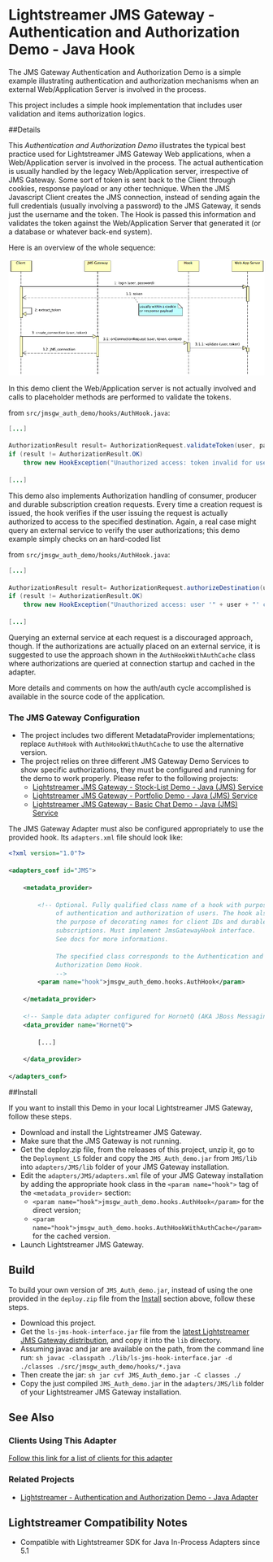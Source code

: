 # Lightstreamer JMS Gateway - Authentication and Authorization Demo - Java Hook

The JMS Gateway Authentication and Authorization Demo is a simple example illustrating authentication and authorization mechanisms when an external
Web/Application Server is involved in the process.

This project includes a simple hook implementation that includes user validation and items authorization logics.


##Details

This *Authentication and Authorization Demo* illustrates the typical best practice used for Lightstreamer JMS Gateway Web applications, when a Web/Application server is involved in the process.
The actual authentication is usually handled by the legacy Web/Application server, irrespective of JMS Gateway.
Some sort of token is sent back to the Client through cookies, response payload or any other technique.
When the JMS Javascript Client creates the JMS connection, instead of sending again the full credentials (usually involving a password) to
the JMS Gateway, it sends just the username and the token.
The Hook is passed this information and validates the token against the Web/Application Server that
generated it (or a database or whatever back-end system).

Here is an overview of the whole sequence:

![sequence diagram](sequence_diagram.png)

In this demo client the Web/Application server is not actually involved and calls to placeholder methods are performed to validate the tokens.

from `src/jmsgw_auth_demo/hooks/AuthHook.java`:

```java
[...]

AuthorizationResult result= AuthorizationRequest.validateToken(user, password);
if (result != AuthorizationResult.OK)
    throw new HookException("Unauthorized access: token invalid for user '" + user + "'", result.toString());

[...]
```

This demo also implements Authorization handling of consumer, producer and durable subscription creation requests.
Every time a creation request is issued, the hook verifies if the user issuing the request is actually authorized to access to the specified destination.
Again, a real case might query an external service to verify the user authorizations; this demo example simply checks on an hard-coded list

from `src/jmsgw_auth_demo/hooks/AuthHook.java`:

```java
[...]

AuthorizationResult result= AuthorizationRequest.authorizeDestination(user, destinationName);
if (result != AuthorizationResult.OK)
    throw new HookException("Unauthorized access: user '" + user + "' can't receive messages from destination '" + destinationName + "'", result.toString());

[...]
```

Querying an external service at each request is a discouraged approach, though. If the authorizations are actually placed on an external service,
it is suggested to use the approach shown in the `AuthHookWithAuthCache` class where authorizations are queried at connection startup and cached
in the adapter.

More details and comments on how the auth/auth cycle accomplished is available in the source code of the application.


### The JMS Gateway Configuration

* The project includes two different MetadataProvider implementations; replace `AuthHook` with `AuthHookWithAuthCache` to use
the alternative version.
* The project relies on three different JMS Gateway Demo Services to show specific authorizations, they must be configured and
running for the demo to work properly. Please refer to the following projects:
  * [Lightstreamer JMS Gateway - Stock-List Demo - Java (JMS) Service](https://github.com/Weswit/Lightstreamer-JMS-example-StockList-service-java)
  * [Lightstreamer JMS Gateway - Portfolio Demo - Java (JMS) Service](https://github.com/Weswit/Lightstreamer-JMS-example-Portfolio-service-java)
  * [Lightstreamer JMS Gateway - Basic Chat Demo - Java (JMS) Service](https://github.com/Weswit/Lightstreamer-JMS-example-Chat-service-java)

The JMS Gateway Adapter must also be configured appropriately to use the provided hook. Its `adapters.xml` file should look like:

```xml
<?xml version="1.0"?>

<adapters_conf id="JMS">

    <metadata_provider>

        <!-- Optional. Fully qualified class name of a hook with purpose
        	 of authentication and authorization of users. The hook also has
        	 the purpose of decorating names for client IDs and durable
        	 subscriptions. Must implement JmsGatewayHook interface.
        	 See docs for more informations.

        	 The specified class corresponds to the Authentication and
        	 Authorization Demo Hook.
        	 -->
        <param name="hook">jmsgw_auth_demo.hooks.AuthHook</param>

    </metadata_provider>

	<!-- Sample data adapter configured for HornetQ (AKA JBoss Messaging). -->
    <data_provider name="HornetQ">

        [...]

    </data_provider>

</adapters_conf>
```

##Install

If you want to install this Demo in your local Lightstreamer JMS Gateway, follow these steps.

* Download and install the Lightstreamer JMS Gateway.
* Make sure that the JMS Gateway is not running.
* Get the deploy.zip file, from the releases of this project, unzip it, go to the `Deployment_LS` folder and copy the `JMS_Auth_demo.jar` from `JMS/lib` into `adapters/JMS/lib` folder
of your JMS Gateway installation.
* Edit the `adapters/JMS/adapters.xml` file of your JMS Gateway installation by adding the appropriate hook class in the `<param name="hook">` tag of the `<metadata_provider>` section:
  * `<param name="hook">jmsgw_auth_demo.hooks.AuthHook</param>` for the direct version;
  * `<param name="hook">jmsgw_auth_demo.hooks.AuthHookWithAuthCache</param>` for the cached version.
* Launch Lightstreamer JMS Gateway.

## Build

To build your own version of `JMS_Auth_demo.jar`, instead of using the one provided in the `deploy.zip` file from the [Install](https://github.com/Weswit/Lightstreamer-JMS-example-Auth-hook-java#install) section above, follow these steps.

* Download this project.
* Get the `ls-jms-hook-interface.jar` file from the [latest Lightstreamer JMS Gateway distribution](http://www.lightstreamer.com/download), and copy it into the
`lib` directory.
* Assuming javac and jar are available on the path, from the command line run:
      ```sh
      javac -classpath ./lib/ls-jms-hook-interface.jar -d ./classes ./src/jmsgw_auth_demo/hooks/*.java
      ```
* Then create the jar:
      ```sh
      jar cvf JMS_Auth_demo.jar -C classes ./
      ```
* Copy the just compiled `JMS_Auth_demo.jar` in the `adapters/JMS/lib` folder of your Lightstreamer JMS Gateway installation.

## See Also

### Clients Using This Adapter

[Follow this link for a list of clients for this adapter](https://github.com/Weswit?query=Lightstreamer-JMS-example-auth-client)

### Related Projects

* [Lightstreamer - Authentication and Authorization Demo - Java Adapter](https://github.com/Weswit/Lightstreamer-example-AuthMetadata-adapter-java)

## Lightstreamer Compatibility Notes

* Compatible with Lightstreamer SDK for Java In-Process Adapters since 5.1